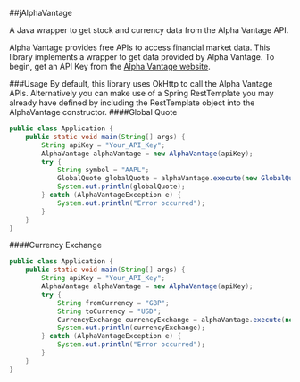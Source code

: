 ##jAlphaVantage

A Java wrapper to get stock and currency data from the Alpha Vantage API.

Alpha Vantage provides free APIs to access financial market data. 
This library implements a wrapper to get data provided by Alpha Vantage.
To begin, get an API Key from the [Alpha Vantage website](https://www.alphavantage.co/support/#api-key).

###Usage
By default, this library uses OkHttp to call the Alpha Vantage APIs. 
Alternatively you can make use of a Spring RestTemplate you may already have defined 
by including the RestTemplate object into the AlphaVantage constructor. 
####Global Quote
```java
public class Application {
    public static void main(String[] args) {
        String apiKey = "Your_API_Key";
        AlphaVantage alphaVantage = new AlphaVantage(apiKey);
        try {
            String symbol = "AAPL";
            GlobalQuote globalQuote = alphaVantage.execute(new GlobalQuoteQuery(symbol));
            System.out.println(globalQuote);
        } catch (AlphaVantageException e) {
            System.out.println("Error occurred");
        }
    }
}
```

####Currency Exchange
```java
public class Application {
    public static void main(String[] args) {
        String apiKey = "Your_API_Key";
        AlphaVantage alphaVantage = new AlphaVantage(apiKey);
        try {
            String fromCurrency = "GBP";
            String toCurrency = "USD";
            CurrencyExchange currencyExchange = alphaVantage.execute(new CurrencyExchangeQuery(fromCurrency, toCurrency));
            System.out.println(currencyExchange);
        } catch (AlphaVantageException e) {
            System.out.println("Error occurred");
        }
    }
}
```